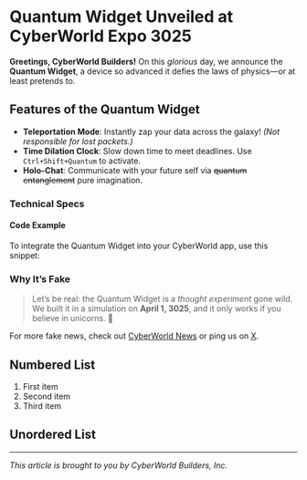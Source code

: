 # Quantum Widget Unveiled at CyberWorld Expo 3025

**Greetings, CyberWorld Builders!** On this *glorious* day, we announce the **Quantum Widget**, a device so advanced it defies the laws of physics—or at least pretends to.

## Features of the Quantum Widget

- **Teleportation Mode**: Instantly zap your data across the galaxy! *(Not responsible for lost packets.)*
- **Time Dilation Clock**: Slow down time to meet deadlines. Use `Ctrl+Shift+Quantum` to activate.
- **Holo-Chat**: Communicate with your future self via ~~quantum entanglement~~ pure imagination.

### Technical Specs

#### Code Example

To integrate the Quantum Widget into your CyberWorld app, use this snippet:


### Why It’s Fake

> Let’s be real: the Quantum Widget is a *thought experiment* gone wild. We built it in a simulation on **April 1, 3025**, and it only works if you believe in unicorns. 🦄

For more fake news, check out [CyberWorld News](https://fake-cyberworld-news.example.com) or ping us on [X](https://x.com/cyberbuilders).

## Numbered List

1. First item
2. Second item
3. Third item

## Unordered List

---
*This article is brought to you by CyberWorld Builders, Inc.*